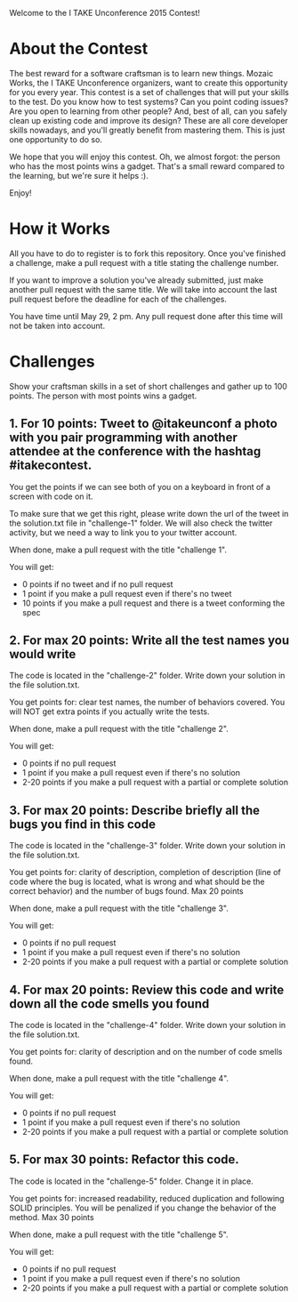 Welcome to the I TAKE Unconference 2015 Contest!

# About the Contest

The best reward for a software craftsman is to learn new things. Mozaic Works, the I TAKE Unconference organizers, want to create this opportunity for you every year. This contest is a set of challenges that will put your skills to the test. Do you know how to test systems? Can you point coding issues? Are you open to learning from other people? And, best of all, can you safely clean up existing code and improve its design? These are all core developer skills nowadays, and you'll greatly benefit from mastering them. This is just one opportunity to do so.

We hope that you will enjoy this contest. Oh, we almost forgot: the person who has the most points wins a gadget. That's a small reward compared to the learning, but we're sure it helps :).

Enjoy!

# How it Works

All you have to do to register is to fork this repository. Once you've finished a challenge, make a pull request with a title stating the challenge number.

If you want to improve a solution you've already submitted, just make another pull request with the same title. We will take into account the last pull request before the deadline for each of the challenges.

You have time until May 29, 2 pm. Any pull request done after this time will not be taken into account.

# Challenges

Show your craftsman skills in a set of short challenges and gather up to 100 points. The person with most points wins a gadget.

## 1. For 10 points: Tweet to @itakeunconf a photo with you pair programming with another attendee at the conference with the hashtag #itakecontest.

You get the points if we can see both of you on a keyboard in front of a screen with code on it.

To make sure that we get this right, please write down the url of the tweet in the solution.txt file in "challenge-1" folder. We will also check the twitter activity, but we need a way to link you to your twitter account.

When done, make a pull request with the title "challenge 1". 

You will get:

* 0 points if no tweet and if no pull request
* 1 point if you make a pull request even if there's no tweet
* 10 points if you make a pull request and there is a tweet conforming the spec

## 2. For max 20 points: Write all the test names you would write 

The code is located in the "challenge-2" folder. Write down your solution in the file solution.txt.

You get points for: clear test names, the number of behaviors covered. You will NOT get extra points if you actually write the tests.

When done, make a pull request with the title "challenge 2".

You will get:

* 0 points if no pull request 
* 1 point if you make a pull request even if there's no solution
* 2-20 points if you make a pull request with a partial or complete solution

## 3. For max 20 points:  Describe briefly all the bugs you find in this code

The code is located in the "challenge-3" folder. Write down your solution in the file solution.txt.

You get points for: clarity of description, completion of description (line of code where the bug is located, what is wrong and what should be the correct behavior) and the number of bugs found. Max 20 points

When done, make a pull request with the title "challenge 3".

You will get:

* 0 points if no pull request 
* 1 point if you make a pull request even if there's no solution
* 2-20 points if you make a pull request with a partial or complete solution

## 4. For max 20 points: Review this code and write down all the code smells you found

The code is located in the "challenge-4" folder. Write down your solution in the file solution.txt.

You get points for: clarity of description and on the number of code smells found.

When done, make a pull request with the title "challenge 4".

You will get:

* 0 points if no pull request 
* 1 point if you make a pull request even if there's no solution
* 2-20 points if you make a pull request with a partial or complete solution

## 5. For max 30 points: Refactor this code.

The code is located in the "challenge-5" folder. Change it in place.

You get points for: increased readability, reduced duplication and following SOLID principles. You will be penalized if you change the behavior of the method. Max 30 points

When done, make a pull request with the title "challenge 5".

You will get:

* 0 points if no pull request 
* 1 point if you make a pull request even if there's no solution
* 2-20 points if you make a pull request with a partial or complete solution

